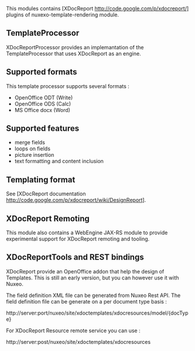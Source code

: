 This modules contains [XDocReport http://code.google.com/p/xdocreport/] plugins of nuxexo-template-rendering module.

## TemplateProcessor

XDocReportProcessor provides an implemantation of the TemplateProcessor that uses XDocReport as an engine.

## Supported formats

This template processor supports several formats :

 - OpenOffice ODT (Write)
 - OpenOffice ODS (Calc)
 - MS Office docx (Word)

## Supported features

 - merge fields
 - loops on fields
 - picture insertion
 - text formatting and content inclusion

## Templating format

See [XDocReport documentation  http://code.google.com/p/xdocreport/wiki/DesignReport].

## XDocReport Remoting

This module also contains a WebEngine JAX-RS module to provide experimental support for XDocReport remoting and tooling.

## XDocReportTools and REST bindings

XDocReport provide an OpenOffice addon that help the design of Templates.
This is still an early version, but you can however use it with Nuxeo.

The field definition XML file can be generated from Nuxeo Rest API.
The field definition file can be generate on a per document type basis :

 http://server:port/nuxeo/site/xdoctemplates/xdocresources/model/{docType}

For XDocReport Resource remote service you can use :

 http://server:post/nuxeo/site/xdoctemplates/xdocresources
